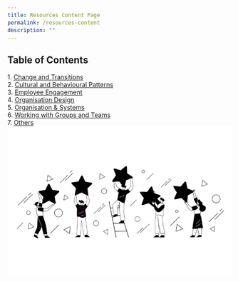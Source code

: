 ```yaml
---
title: Resources Content Page
permalink: /resources-content
description: ""
---
```

<h2>Table of Contents</h2>
1.  <a href="https://cscollege-test-staging.netlify.app/resources/change-and-transitions">Change and Transitions</a>
<br>
2. <a href="https://cscollege-test-staging.netlify.app/resources/cultural">Cultural and Behavioural Patterns</a>
<br>
3. <a href="https://cscollege-test-staging.netlify.app/resources/employee-engagement">Employee Engagement</a>
<br>
4. <a href= "https://cscollege-test-staging.netlify.app/resources/organisation-design">Organisation Design</a>
<br>
5. <a href="https://cscollege-test-staging.netlify.app/resources/organisation-and-systems">Organisation & Systems</a>
<br>
6. <a href="https://cscollege-test-staging.netlify.app/resources/working-with-groups-and-teams"> Working with Groups and Teams</a>
<br>
7. <a href="https://cscollege-test-staging.netlify.app/resources/others">Others</a>

<img src="/images/employee.jpg">